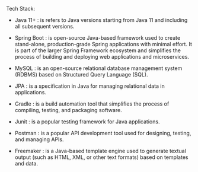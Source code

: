 Tech Stack:

- Java 11+ : is refers to Java versions starting from Java 11 and including all subsequent versions.

- Spring Boot : is open-source Java-based framework used to create stand-alone, production-grade Spring applications with minimal effort. It is part of the larger Spring Framework ecosystem and simplifies the process of building and deploying web applications and microservices.

- MySQL : is an open-source relational database management system (RDBMS) based on Structured Query Language (SQL).

- JPA : is a specification in Java for managing relational data in applications.

- Gradle : is a build automation tool that simplifies the process of compiling, testing, and packaging software.

- Junit : is a popular testing framework for Java applications.

- Postman : is a popular API development tool used for designing, testing, and managing APIs.

- Freemaker : is a Java-based template engine used to generate textual output (such as HTML, XML, or other text formats) based on templates and data.
